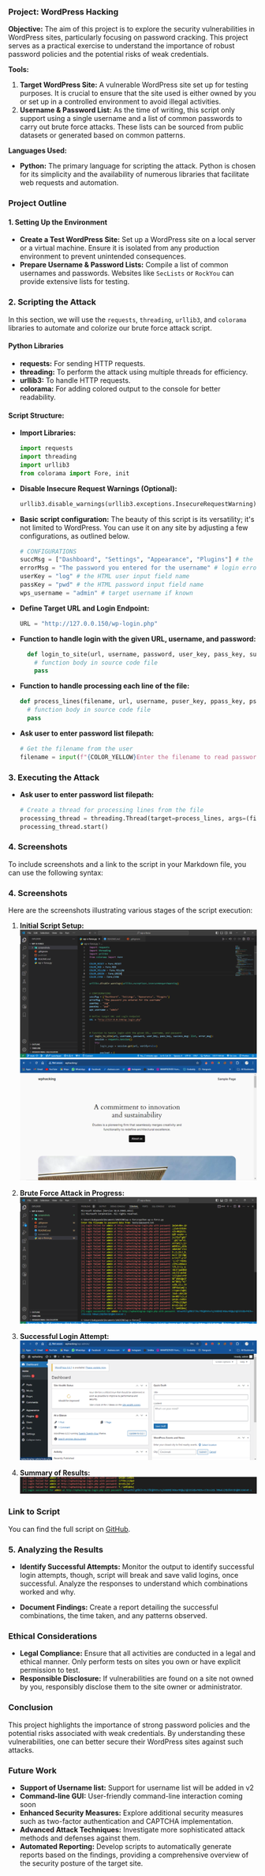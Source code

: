 ### Project: WordPress Hacking

**Objective:**
The aim of this project is to explore the security vulnerabilities in WordPress sites, particularly focusing on password cracking. This project serves as a practical exercise to understand the importance of robust password policies and the potential risks of weak credentials.

**Tools:**
1. **Target WordPress Site:** A vulnerable WordPress site set up for testing purposes. It is crucial to ensure that the site used is either owned by you or set up in a controlled environment to avoid illegal activities.
2. **Username & Password List:** As the time of writing, this script only support using a single username and a list of common passwords to carry out brute force attacks. These lists can be sourced from public datasets or generated based on common patterns.

**Languages Used:**
- **Python:** The primary language for scripting the attack. Python is chosen for its simplicity and the availability of numerous libraries that facilitate web requests and automation.

### Project Outline

#### 1. Setting Up the Environment
- **Create a Test WordPress Site:** Set up a WordPress site on a local server or a virtual machine. Ensure it is isolated from any production environment to prevent unintended consequences.
- **Prepare Username & Password Lists:** Compile a list of common usernames and passwords. Websites like `SecLists` or `RockYou` can provide extensive lists for testing.

### 2. Scripting the Attack

In this section, we will use the `requests`, `threading`, `urllib3`, and `colorama` libraries to automate and colorize our brute force attack script. 

#### Python Libraries
- **requests:** For sending HTTP requests.
- **threading:** To perform the attack using multiple threads for efficiency.
- **urllib3:** To handle HTTP requests.
- **colorama:** For adding colored output to the console for better readability.

#### Script Structure:
- **Import Libraries:**
  ```python
  import requests
  import threading
  import urllib3
  from colorama import Fore, init
  ```

- **Disable Insecure Request Warnings (Optional):**
  ```python
  urllib3.disable_warnings(urllib3.exceptions.InsecureRequestWarning)
  ```

- **Basic script configuration:**
The beauty of this script is its versatility; it's not limited to WordPress. You can use it on any site by adjusting a few configurations, as outlined below.
  ```python
  # CONFIGURATIONS
  succMsg = ["Dashboard", "Settings", "Appearance", "Plugins"] # the success message that can only been seen if the user has loggedin
  errorMsg = "The password you entered for the username" # login error message
  userKey = "log" # the HTML user input field name
  passKey = "pwd" # the HTML password input field name
  wps_username = "admin" # target username if known
  ```

- **Define Target URL and Login Endpoint:**
  ```python
  URL = "http://127.0.0.150/wp-login.php"
  ```

- **Function to handle login with the given URL, username, and password:**
  ```python
    def login_to_site(url, username, password, user_key, pass_key, success_msg: list, error_msg):
      # function body in source code file
      pass
  ```
- **Function to handle processing each line of the file:**
    ```python
    def process_lines(filename, url, username, puser_key, ppass_key, psuccess_msg: list, perror_msg):
      # function body in source code file
      pass
    ```

- **Ask user to enter password list filepath:**
  ```python
  # Get the filename from the user
  filename = input(f"{COLOR_YELLOW}Enter the filename to read password from: {COLOR_RESET}")
  ```

### 3. Executing the Attack
- **Ask user to enter password list filepath:**
  ```python
  # Create a thread for processing lines from the file
  processing_thread = threading.Thread(target=process_lines, args=(filename, URL, wps_username, userKey, passKey, succMsg, errorMsg, ))
  processing_thread.start()
  ```

### 4. Screenshots
To include screenshots and a link to the script in your Markdown file, you can use the following syntax:

### 4. Screenshots
Here are the screenshots illustrating various stages of the script execution:

1. **Initial Script Setup:**
   ![Initial Script Setup](screenshots/vscode.png)
   ![Localhost Wordpress site](screenshots/site.png)
   
2. **Brute Force Attack in Progress:**
   ![Brute Force Attack in Progress](screenshots/brute_force_in_progress_screenshot.png)

3. **Successful Login Attempt:**
   ![Successful Login Attempt](screenshots/successful_login_screenshot.png)

4. **Summary of Results:**
   ![Summary of Results](screenshots/summary_of_results_screenshot.png)

### Link to Script

You can find the full script on [GitHub](https://github.com/SteveSplash934/wp-x-force.git).

### 5. Analyzing the Results
- **Identify Successful Attempts:** Monitor the output to identify successful login attempts, though, script will break and save valid logins, once successful. Analyze the responses to understand which combinations worked and why.

- **Document Findings:** Create a report detailing the successful combinations, the time taken, and any patterns observed.

### Ethical Considerations
- **Legal Compliance:** Ensure that all activities are conducted in a legal and ethical manner. Only perform tests on sites you own or have explicit permission to test.
- **Responsible Disclosure:** If vulnerabilities are found on a site not owned by you, responsibly disclose them to the site owner or administrator.

### Conclusion
This project highlights the importance of strong password policies and the potential risks associated with weak credentials. By understanding these vulnerabilities, one can better secure their WordPress sites against such attacks.

### Future Work
- **Support of Username list:** Support for username list will be added in v2
- **Command-line GUI:** User-friendly command-line interaction coming soon
- **Enhanced Security Measures:** Explore additional security measures such as two-factor authentication and CAPTCHA implementation.
- **Advanced Attack Techniques:** Investigate more sophisticated attack methods and defenses against them.
- **Automated Reporting:** Develop scripts to automatically generate reports based on the findings, providing a comprehensive overview of the security posture of the target site.